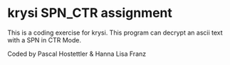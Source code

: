 # krysi SPN_CTR assignment
This is a coding exercise for krysi. This program can decrypt an ascii text with a SPN in CTR Mode.

Coded by Pascal Hostettler & Hanna Lisa Franz
